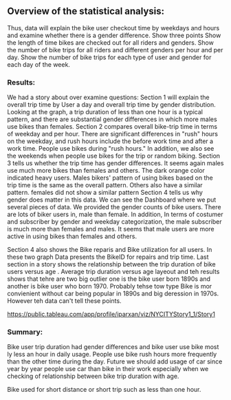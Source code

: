 ## Overview of the statistical analysis:
Thus, data will explain the bike user checkout time by weekdays and hours and examine whether there is a gender difference. Show three points 
Show the length of time bikes are checked out for all riders and genders.
Show the number of bike trips for all riders and different genders per hour and per day.
Show the number of bike trips for each type of user and gender for each day of the week.

### Results:
We had a story about over examine questions:
Section 1 will explain the overall trip time by User a day and overall trip time by gender distribution. Looking at the graph, a trip duration of less than one hour is a typical pattern, and there are substantial gender differences in which more males use bikes than females.
Section 2 compares overall bike-trip time in terms of weekday and per hour. There are significant differences in "rush" hours on the weekday, and rush hours include the before work time and after a work time. People use bikes during "rush hours." In addition, we also see the weekends when people use bikes for the trip or random biking.
Section 3 tells us whether the trip time has gender differences. It seems again males use much more bikes than females and others. The dark orange color indicated heavy users. Males bikers' pattern of using bikes based on the trip time is the same as the overall pattern. Others also have a similar pattern. females did not show a similar pattern
Section 4 tells us why gender does matter in this data. We can see the Dashboard where we put several pieces of data. We provided the gender counts of bike users. There are lots of biker users in, male than female. In addition, In terms of costumer and subscriber by gender and weekday categorization, the male subscriber is much more than females and males. It seems that male users are more active in using bikes than females and others. 

Section 4 also shows the Bike reparis and Bike utilization for all users. In these two graph Data presents the BikeID  for repairs and trip time. 
Last section in a story shows the relationship between the trip duration of bike users versus age . Average trip duration versus age layeout and teh results shows that tehre are two big outlier one is the bike user born 1890s and another is bike user who born 1970. Probably tehse tow type Bike is mor convienient without car being popular in 1890s and big deression in 1970s. However teh data can't tell these points.  



https://public.tableau.com/app/profile/iparxan/viz/NYCITYStory1_1/Story1

### Summary: 
Bike user trip duration had gender differences and bike user use bike most ly less an hour in daily usage. People use bike rush hours more frequently than the other time during the day. Future we should add usage of car since year by year people use car than bike in their work especially when we checking of relationship between bike trip duration with age.

Bike used for short distance or short trip such as less than one hour.
